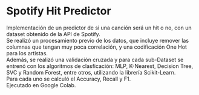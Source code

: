 #  Spotify Hit Predictor
Implementación de un predictor de si una canción será un hit o no, con un dataset obtenido de la API de Spotify. </br>
Se realizó un procesamiento previo de los datos, que incluye remover las columnas que tengan muy poca correlación, y una codificación One Hot para los artistas.</br>
Además, se realizó una validación cruzada y para cada sub-Dataset se entrenó con los algoritmos de clasficación: MLP, K-Nearest, Decision Tree, SVC y Random Forest, entre otros, utilizando la librería Scikit-Learn. </br> Para cada uno se calculó el Accuracy, Recall y F1. </br>
Ejecutado en Google Colab.
